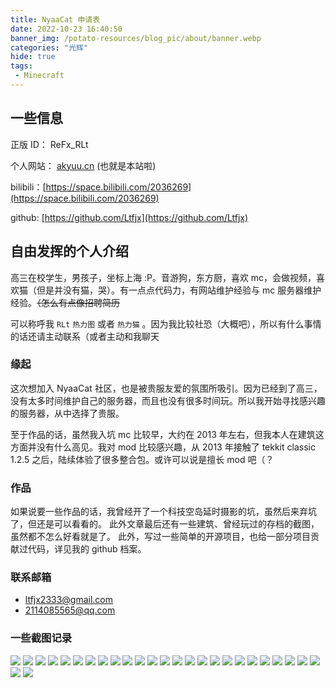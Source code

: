 ```yaml
---
title: NyaaCat 申请表
date: 2022-10-23 16:40:50
banner_img: /potato-resources/blog_pic/about/banner.webp
categories: "光辉"
hide: true
tags:
 - Minecraft
---
```


## 一些信息

正版 ID： ReFx_RLt

个人网站： [akyuu.cn](https://akyuu.cn/) (也就是本站啦)

bilibili：[https://space.bilibili.com/2036269](https://space.bilibili.com/2036269)

github: [https://github.com/Ltfjx](https://github.com/Ltfjx)

## 自由发挥的个人介绍

高三在校学生，男孩子，坐标上海 :P。音游狗，东方厨，喜欢 mc，会做视频，喜欢猫（但是并没有猫，哭）。有一点点代码力，有网站维护经验与 mc 服务器维护经验。~~（怎么有点像招聘简历~~

可以称呼我 `RLt` `热力图` 或者 `热力猫` 。因为我比较社恐（大概吧），所以有什么事情的话还请主动联系（或者主动和我聊天

### 缘起

这次想加入 NyaaCat 社区，也是被贵服友爱的氛围所吸引。因为已经到了高三，没有太多时间维护自己的服务器，而且也没有很多时间玩。所以我开始寻找感兴趣的服务器，从中选择了贵服。

至于作品的话，虽然我入坑 mc 比较早，大约在 2013 年左右，但我本人在建筑这方面并没有什么高见。我对 mod 比较感兴趣，从 2013 年接触了 tekkit classic 1.2.5 之后，陆续体验了很多整合包。或许可以说是擅长 mod 吧（？

### 作品

如果说要一些作品的话，我曾经开了一个科技空岛延时摄影的坑，虽然后来弃坑了，但还是可以看看的。
此外文章最后还有一些建筑、曾经玩过的存档的截图，虽然都不怎么好看就是了。
此外，写过一些简单的开源项目，也给一部分项目贡献过代码，详见我的 github 档案。

### 联系邮箱
 - ltfjx2333@gmail.com
 - 2114085565@qq.com

### 一些截图记录

![](./potato-resources/blog_pic/hidden/nyaacat/1.webp)
![](./potato-resources/blog_pic/hidden/nyaacat/2.webp)
![](./potato-resources/blog_pic/hidden/nyaacat/3.webp)
![](./potato-resources/blog_pic/hidden/nyaacat/4.webp)
![](./potato-resources/blog_pic/hidden/nyaacat/5.webp)
![](./potato-resources/blog_pic/hidden/nyaacat/6.webp)
![](./potato-resources/blog_pic/hidden/nyaacat/7.webp)
![](./potato-resources/blog_pic/hidden/nyaacat/8.webp)
![](./potato-resources/blog_pic/hidden/nyaacat/9.webp)
![](./potato-resources/blog_pic/hidden/nyaacat/10.webp)
![](./potato-resources/blog_pic/hidden/nyaacat/11.webp)
![](./potato-resources/blog_pic/hidden/nyaacat/12.webp)
![](./potato-resources/blog_pic/hidden/nyaacat/13.webp)
![](./potato-resources/blog_pic/hidden/nyaacat/14.webp)
![](./potato-resources/blog_pic/hidden/nyaacat/15.webp)
![](./potato-resources/blog_pic/hidden/nyaacat/16.webp)
![](./potato-resources/blog_pic/hidden/nyaacat/17.webp)
![](./potato-resources/blog_pic/hidden/nyaacat/18.webp)
![](./potato-resources/blog_pic/hidden/nyaacat/19.webp)
![](./potato-resources/blog_pic/hidden/nyaacat/20.webp)
![](./potato-resources/blog_pic/hidden/nyaacat/21.webp)
![](./potato-resources/blog_pic/hidden/nyaacat/22.webp)
![](./potato-resources/blog_pic/hidden/nyaacat/23.webp)
![](./potato-resources/blog_pic/hidden/nyaacat/24.webp)
![](./potato-resources/blog_pic/hidden/nyaacat/25.webp)
![](./potato-resources/blog_pic/hidden/nyaacat/26.webp)
![](./potato-resources/blog_pic/hidden/nyaacat/27.webp)

